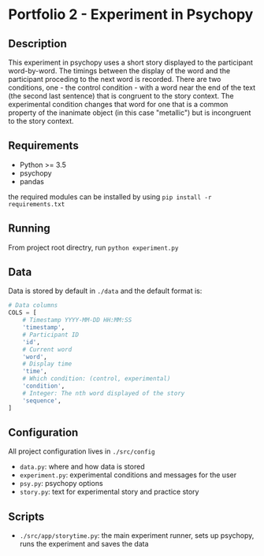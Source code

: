 # Portfolio 2 - Experiment in Psychopy

## Description

This experiment in psychopy uses a short story displayed to the participant word-by-word.
The timings between the display of the word and the participant proceding to the next word is recorded.
There are two conditions, one - the control condition - with a word near the end of the text 
(the second last sentence) that is congruent to the story context. The experimental condition
changes that word for one that is a common property of the inanimate object (in this case "metallic")
but is incongruent to the story context.

## Requirements

* Python >= 3.5
* psychopy
* pandas

the required modules can be installed by using `pip install -r requirements.txt`

## Running

From project root directry, run `python experiment.py`

## Data

Data is stored by default in `./data` and the default format is:
```python
# Data columns
COLS = [
    # Timestamp YYYY-MM-DD HH:MM:SS
    'timestamp',
    # Participant ID
    'id',
    # Current word
    'word',
    # Display time
    'time',
    # Which condition: (control, experimental)
    'condition',
    # Integer: The nth word displayed of the story
    'sequence',
]
```

## Configuration

All project configuration lives in `./src/config`

* `data.py`: where and how data is stored
* `experiment.py`: experimental conditions and messages for the user
* `psy.py`: psychopy options
* `story.py`: text for experimental story and practice story

## Scripts

* `./src/app/storytime.py`: the main experiment runner, sets up psychopy, runs the experiment and saves the data
